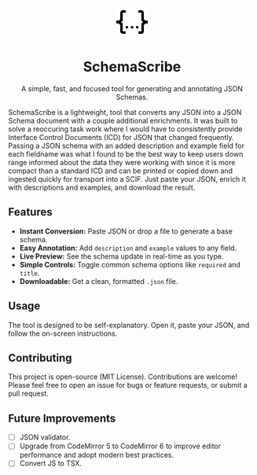 <p align="center">
  <img src="static/icons/json-1-64.png" width="64" alt="SchemaScribe Logo">
</p>
<h1 align="center">SchemaScribe</h1>

<p align="center">
  A simple, fast, and focused tool for generating and annotating JSON Schemas.
</p>

SchemaScribe is a lightweight, tool that converts any JSON into a JSON Schema document with a couple additional enrichments. It was built to solve a reoccuring task work where I would have to consistently provide Interface Control Documents (ICD) for JSON that changed frequently. Passing a JSON schema with an added description and example field for each fieldname was what I found to be the best way to keep users down range informed about the data they were working with since it is more compact than a standard ICD and can be printed or copied down and ingested quickly for transport into a SCIF. Just paste your JSON, enrich it with descriptions and examples, and download the result.

## Features

-   **Instant Conversion:** Paste JSON or drop a file to generate a base schema.
-   **Easy Annotation:** Add `description` and `example` values to any field.
-   **Live Preview:** See the schema update in real-time as you type.
-   **Simple Controls:** Toggle common schema options like `required` and `title`.
-   **Downloadable:** Get a clean, formatted `.json` file.

## Usage

The tool is designed to be self-explanatory. Open it, paste your JSON, and follow the on-screen instructions.

## Contributing

This project is open-source (MIT License). Contributions are welcome! Please feel free to open an issue for bugs or feature requests, or submit a pull request.

## Future Improvements

- [ ] JSON validator.
- [ ] Upgrade from CodeMirror 5 to CodeMirror 6 to improve editor performance and adopt modern best practices.
- [ ] Convert JS to TSX.
